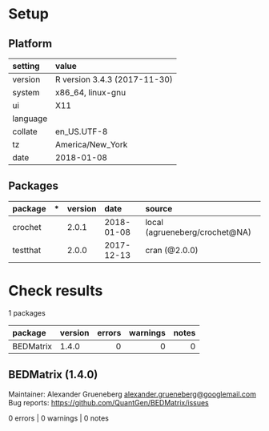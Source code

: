 # Setup

## Platform

|setting  |value                        |
|:--------|:----------------------------|
|version  |R version 3.4.3 (2017-11-30) |
|system   |x86_64, linux-gnu            |
|ui       |X11                          |
|language |                             |
|collate  |en_US.UTF-8                  |
|tz       |America/New_York             |
|date     |2018-01-08                   |

## Packages

|package  |*  |version |date       |source                         |
|:--------|:--|:-------|:----------|:------------------------------|
|crochet  |   |2.0.1   |2018-01-08 |local (agrueneberg/crochet@NA) |
|testthat |   |2.0.0   |2017-12-13 |cran (@2.0.0)                  |

# Check results

1 packages

|package   |version | errors| warnings| notes|
|:---------|:-------|------:|--------:|-----:|
|BEDMatrix |1.4.0   |      0|        0|     0|

## BEDMatrix (1.4.0)
Maintainer: Alexander Grueneberg <alexander.grueneberg@googlemail.com>  
Bug reports: https://github.com/QuantGen/BEDMatrix/issues

0 errors | 0 warnings | 0 notes

